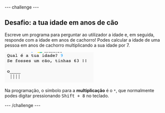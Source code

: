 --- challenge ---

## Desafio: a tua idade em anos de cão

Escreve um programa para perguntar ao utilizador a idade e, em seguida, responde com a idade em anos de cachorro! Podes calcular a idade de uma pessoa em anos de cachorro multiplicando a sua idade por 7.

![captura de ecrã](images/me-dog-years.png)

Na programação, o símbolo para a **multiplicação** é o `*`, que normalmente podes digitar pressionando <kbd>Shift + 8</kbd> no teclado.

--- /challenge ---